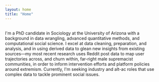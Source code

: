 ```yaml
---
layout: home
title: "Home"
---
```

&nbsp;
&nbsp;   
I'm a PhD candidate in Sociology at the University of Arizona with a background in data wrangling, advanced quantitative methods, and computational social science. I excel at data cleaning, preparation, and analysis, and in using derived data to glean new insights from existing sources—my most recent research uses Reddit post data to map user trajectories across, and churn within, far-right male supremacist communities, in order to inform intervention efforts and platform policies around extremism. Currently, I'm seeking industry and alt-ac roles that use complex data to tackle prominent social issues. 


